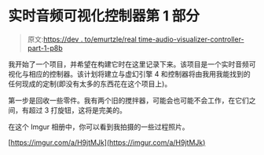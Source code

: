 # 实时音频可视化控制器第 1 部分

> 原文:[https://dev . to/emurtzle/real time-audio-visualizer-controller-part-1-p8b](https://dev.to/emurtzle/realtime-audio-visualizer-controller-part-1-p8b)

我开始了一个项目，并希望在构建它时在这里记录下来。该项目是一个实时音频可视化与相应的控制器。该计划将建立与虚幻引擎 4 和控制器将由我用我能找到的任何现成的定制(即没有太多的东西花在这个项目上)。

第一步是回收一些零件。我有两个旧的搅拌器，可能会也可能不会工作，在它们之间，有超过 3 打旋钮，这将是完美的。

在这个 Imgur 相册中，你可以看到我拍摄的一些过程照片。

[https://imgur.com/a/H9jtMJk](https://imgur.com/a/H9jtMJk)